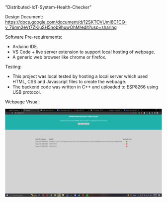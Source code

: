 "Distributed-IoT-System-Health-Checker" 

Design Document: https://docs.google.com/document/d/12SKTOVUmI8C1CQ-v_76mn2eVt7ZKjuSH5nob9huwOhM/edit?usp=sharing

Software Pre-requirements: 
* Arduino IDE.
* VS Code + live server extension to support local hosting of webpage.
* A generic web browser like chrome or firefox.

Testing: 
* This project was local tested by hosting a local server which used HTML, CSS and Javascript files to create the webpage. 
* The backend code was written in C++ and uploaded to ESP8266 using USB protocol.

Webpage Visual:

![Webpage](https://github.com/Sayeed97/Distributed-IoT-System-Health-Checker/blob/main/Webpage.png)
